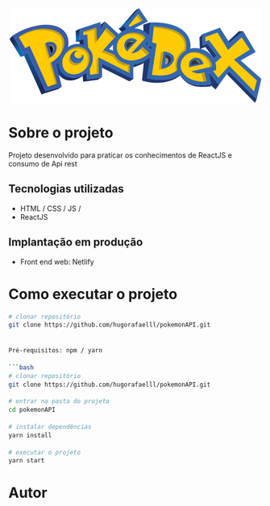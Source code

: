 <p align="center">
  <img  alt="Pokedex"  src="https://github.com/hugorafaelll/pokemonAPI/blob/main/src/images/pokedeximage.png">
</p>

# Sobre o projeto

Projeto desenvolvido para praticar os conhecimentos de ReactJS e consumo de Api rest


## Tecnologias utilizadas

- HTML / CSS / JS /
- ReactJS


## Implantação em produção

- Front end web: Netlify

# Como executar o projeto


```bash
# clonar repositório
git clone https://github.com/hugorafaelll/pokemonAPI.git


Pré-requisitos: npm / yarn

```bash
# clonar repositório
git clone https://github.com/hugorafaelll/pokemonAPI.git

# entrar na pasta do projeto
cd pokemonAPI

# instalar dependências
yarn install

# executar o projeto
yarn start
```

# Autor

